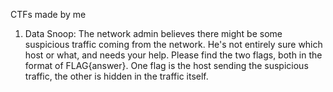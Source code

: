 CTFs made by me

1. Data Snoop: The network admin believes there might be some suspicious traffic coming from the network. He's not entirely sure which host or what, and needs your help. Please find the two flags, both in the format of FLAG{answer}. One flag is the host sending the suspicious traffic, the other is hidden in the traffic itself.
